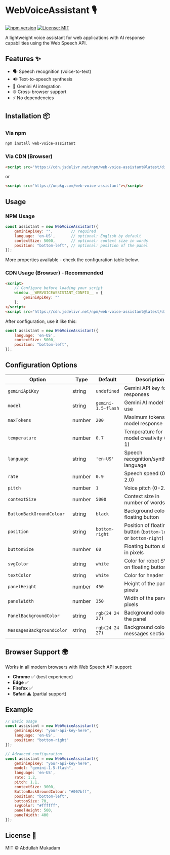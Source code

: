 # WebVoiceAssistant 🎙️

[![npm version](https://img.shields.io/npm/v/web-voice-assistant)](https://www.npmjs.com/package/web-voice-assistant)
[![License: MIT](https://img.shields.io/badge/License-MIT-blue.svg)](https://opensource.org/licenses/MIT)

A lightweight voice assistant for web applications with AI response capabilities using the Web Speech API.

## Features ✨

- 🗣️ Speech recognition (voice-to-text)
- 🔊 Text-to-speech synthesis
- 🤖 Gemini AI integration
- 🌐 Cross-browser support
- ⚡ No dependencies

## Installation 📦

### Via npm

```bash
npm install web-voice-assistant
```

### Via CDN (Browser)

```html
<script src="https://cdn.jsdelivr.net/npm/web-voice-assistant@latest/dist/web-voice-assistant.js"></script>
```

or

```html
<script src="https://unpkg.com/web-voice-assistant"></script>
```

## Usage

### NPM Usage

```javascript
const assistant = new WebVoiceAssistant({
    geminiApiKey: "",        // required
    language: 'en-US',       // optional: English by default
    contextSize: 5000,       // optional: context size in words
    position: "bottom-left", // optional: position of the panel
});
```

More properties available - check the configuration table below.

### CDN Usage (Browser) - Recommended

```html
<script>
    // Configure before loading your script
    window.__WEBVOICEASSISTANT_CONFIG__ = {
        geminiApiKey: ""
    };
</script>
<script src="https://cdn.jsdelivr.net/npm/web-voice-assistant@latest/dist/web-voice-assistant.js"></script>
```

After configuration, use it like this:

```javascript
const assistant = new WebVoiceAssistant({
    language: 'en-US',
    contextSize: 5000,
    position: "bottom-left",
});
```

## Configuration Options

| Option | Type | Default | Description | Required |
|--------|------|---------|-------------|----------|
| `geminiApiKey` | string | `undefined` | Gemini API key for AI responses | ✅ Required |
| `model` | string | `gemini-1.5-flash` | Gemini AI model to use | Optional |
| `maxTokens` | number | `200` | Maximum tokens for model response | Optional |
| `temperature` | number | `0.7` | Temperature for model creativity (0-1) | Optional |
| `language` | string | `'en-US'` | Speech recognition/synthesis language | Optional |
| `rate` | number | `0.9` | Speech speed (0.1-2.0) | Optional |
| `pitch` | number | `1` | Voice pitch (0-2.0) | Optional |
| `contextSize` | number | `5000` | Context size in number of words | Optional |
| `ButtonBackGroundColour` | string | `black` | Background color for floating button | Optional |
| `position` | string | `bottom-right` | Position of floating button (`bottom-left` or `bottom-right`) | Optional |
| `buttonSize` | number | `60` | Floating button size in pixels | Optional |
| `svgColor` | string | `white` | Color for robot SVG on floating button | Optional |
| `textColor` | string | `white` | Color for header text | Optional |
| `panelHeight` | number | `450` | Height of the panel in pixels | Optional |
| `panelWidth` | number | `350` | Width of the panel in pixels | Optional |
| `PanelBackgroundColor` | string | `rgb(24 24 27)` | Background color of the panel | Optional |
| `MessagesBackgroundColor` | string | `rgb(24 24 27)` | Background color of messages section | Optional |

## Browser Support 🌍

Works in all modern browsers with Web Speech API support:

- **Chrome** ✅ (best experience)
- **Edge** ✅
- **Firefox** ✅
- **Safari** ⚠️ (partial support)

## Example

```javascript
// Basic usage
const assistant = new WebVoiceAssistant({
    geminiApiKey: "your-api-key-here",
    language: 'en-US',
    position: "bottom-right"
});

// Advanced configuration
const assistant = new WebVoiceAssistant({
    geminiApiKey: "your-api-key-here",
    model: "gemini-1.5-flash",
    language: 'en-US',
    rate: 1.2,
    pitch: 1.1,
    contextSize: 3000,
    ButtonBackGroundColour: "#007bff",
    position: "bottom-left",
    buttonSize: 70,
    svgColor: "#ffffff",
    panelHeight: 500,
    panelWidth: 400
});
```

## License 📜

MIT © Abdullah Mukadam